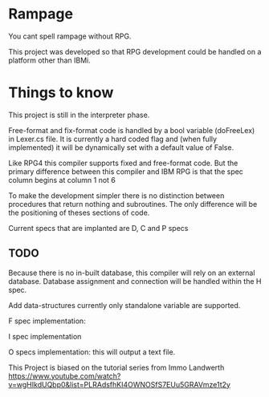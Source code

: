 # Rampage
You cant spell rampage without RPG.

This project was developed so that RPG development could be handled on a platform other than IBMi. 

# Things to know
This project is still in the interpreter phase.

Free-format and fix-format code is handled by a bool variable (doFreeLex) in Lexer.cs file. It is currently a hard coded flag and (when fully implemented) it will be dynamically set with a default value of False.

Like RPG4 this compiler supports fixed and free-format code. But the primary difference between this compiler and IBM RPG is that the spec column begins at column 1 not 6

To make the development simpler there is no distinction between procedures that return nothing and subroutines. The only difference will be the positioning of theses sections of code.

Current specs that are implanted are D, C and P specs

## TODO
Because there is no in-built database, this compiler will rely on an external database. Database assignment and connection will be handled within the H spec.

Add data-structures currently only standalone variable are supported.

F spec implementation:

I spec implementation

O specs implementation: this will output a text file.


This Project is biased on the tutorial series from Immo Landwerth
https://www.youtube.com/watch?v=wgHIkdUQbp0&list=PLRAdsfhKI4OWNOSfS7EUu5GRAVmze1t2y
